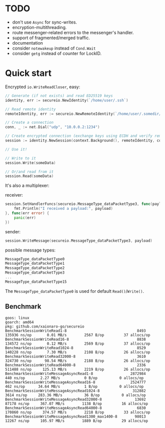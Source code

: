 # TODO

* don't use `Async` for sync-writes.
* encryption-multithreading.
* route messenger-related errors to the messenger's handler.
* support of fragmented/merged traffic.
* documentation
* consider `notewakeup` instead of `Cond.Wait`
* consider `getg` instead of counter for LockID.

# Quick start

Encrypted `io.WriteReadCloser`, easy:

```go
// Generate (if not exists) and read ED25519 keys 
identity, err := secureio.NewIdentity(`/home/user/.ssh`)

// Read remote identity 
remoteIdentity, err := secureio.NewRemoteIdentity(`/home/user/.somedir/remote.pubkey`)

// Create a connection
conn, _ := net.Dial("udp", "10.0.0.2:1234")

// Create encrypted connection (exchange keys using ECDH and verify remote side by Curve25519 signature).
session := identity.NewSession(context.Background(), remoteIdentity, conn, someLogger)

// Use it!

// Write to it
session.Write(someData)

// Or/and read from it
session.Read(someData)
```

It's also a multiplexer:

receiver:
```go
session.SetHandlerFuncs(secureio.MessageType_dataPacketType3, func(payload []byte) {
    fmt.Println("I received a payload:", payload)
}, func(err error) {
    panic(err)
})
```

sender:
```go
session.WriteMessage(secureio.MessageType_dataPacketType3, payload)
```

possible message types:
```go
MessageType_dataPacketType0
MessageType_dataPacketType1
MessageType_dataPacketType2
MessageType_dataPacketType3
...
MessageType_dataPacketType15
```
The `MessageType_dataPacketType0` is used for default `Read()`/`Write()`.

## Benchmark

```
goos: linux
goarch: amd64
pkg: github.com/xaionaro-go/secureio
BenchmarkSessionWriteRead1-8                          	    8493	    135936 ns/op	   0.01 MB/s	    2567 B/op	      37 allocs/op
BenchmarkSessionWriteRead16-8                         	    8838	    134572 ns/op	   0.12 MB/s	    2569 B/op	      37 allocs/op
BenchmarkSessionWriteRead1024-8                       	    8529	    140228 ns/op	   7.30 MB/s	    2108 B/op	      26 allocs/op
BenchmarkSessionWriteRead32000-8                      	    3610	    324730 ns/op	  98.54 MB/s	    2188 B/op	      26 allocs/op
BenchmarkSessionWriteRead64000-8                      	    2336	    511488 ns/op	 125.13 MB/s	    2219 B/op	      26 allocs/op
BenchmarkSessionWriteMessageAsyncRead1-8              	 2872984	       440 ns/op	   2.27 MB/s	       0 B/op	       0 allocs/op
BenchmarkSessionWriteMessageAsyncRead16-8             	 2524777	       462 ns/op	  34.64 MB/s	       1 B/op	       0 allocs/op
BenchmarkSessionWriteMessageAsyncRead1024-8           	  312882	      3614 ns/op	 283.36 MB/s	      36 B/op	       0 allocs/op
BenchmarkSessionWriteMessageAsyncRead32000-8          	   13692	     87178 ns/op	 367.07 MB/s	    1138 B/op	      16 allocs/op
BenchmarkSessionWriteMessageAsyncRead64000-8          	    6830	    170860 ns/op	 374.57 MB/s	    2218 B/op	      33 allocs/op
BenchmarkSessionWriteMessageAsyncRead1300_max1400-8   	   98013	     12267 ns/op	 105.97 MB/s	    1889 B/op	      29 allocs/op
```
